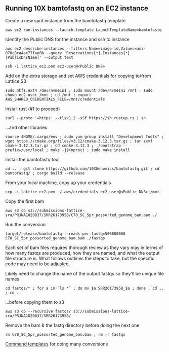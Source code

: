 Running 10X bamtofastq on an EC2 instance
---------------- 
Create a new spot instance from the bamtofastq template
```
aws ec2 run-instances --launch-template LaunchTemplateName=bamtofastq
```
Identify the Public DNS for the instance and ssh to instance
```
aws ec2 describe-instances --filters Name=image-id,Values=ami-070c8ca4ac77fae0b --query 'Reservations[*].Instances[*].[PublicDnsName]' --output text
```
```
ssh -i lattice_ec2.pem ec2-user@<Public DNS>
```
Add on the extra storage and set AWS credentials for copying to/from Lattice S3
```
sudo mkfs.ext4 /dev/nvme1n1 ; sudo mount /dev/nvme1n1 /mnt ; sudo chown ec2-user /mnt ; cd /mnt ; export AWS_SHARED_CREDENTIALS_FILE=/mnt/credentials
```
Install rust (#1 to proceed)
```
curl --proto '=https' --tlsv1.2 -sSf https://sh.rustup.rs | sh 
```
...and other libraries
```
source $HOME/.cargo/env ; sudo yum group install "Development Tools" ; wget https://cmake.org/files/v3.12/cmake-3.12.3.tar.gz ; tar zxvf cmake-3.12.3.tar.gz ; cd cmake-3.12.3 ; ./bootstrap --prefix=/usr/local ; make -j$(nproc) ; sudo make install
```
Install the bamtofastq tool
```
cd .. ; git clone https://github.com/10XGenomics/bamtofastq.git ; cd bamtofastq/ ; cargo build --release
```
From your local machine, copy up your credentials
```
scp -i lattice_ec2.pem ~/.aws/credentials ec2-user@<Public DNS>:/mnt
```
Copy the first bam
```
aws s3 cp s3://submissions-lattice-sra/PRJNA1020837/SRR26173958/C70_SC_5pr_possorted_genome_bam.bam ./
```
Run the conversion
```
target/release/bamtofastq --reads-per-fastq=500000000 C70_SC_5pr_possorted_genome_bam.bam ./fastqs
```
Each set of bam files requires thorough review as they vary may in terms of how many fastqs are produced, how they are named, and what the output file structure is. What follows outlines the steps to take, but the specific code may need to be adjusted.

Likely need to change the name of the output fastqs so they'll be unique file names
```
cd fastqs/* ; for a in `ls *` ; do mv $a SRR26173958_$a ; done ; cd .. ; cd ..
```
...before copying them to s3
```
aws s3 cp --recursive fastqs/ s3://submissions-lattice-sra/PRJNA1020837/SRR26173958/
```
Remove the bam & the fastq directory before doing the next one
```
rm C70_SC_5pr_possorted_genome_bam.bam ; rm -r fastqs
```
[Command templates](https://docs.google.com/spreadsheets/d/1M0bNaRoiYwWBZFkaqZABY6V65UHetOlbZ0g7KUzmg-c/edit#gid=1217473508) for doing many conversions